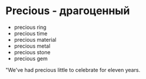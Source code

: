 # Precious - драгоценный

- precious ring
- precious time
- precious material
- precious metal
- precious stone
- precious gem

"We've had precious little to celebrate for eleven years.
